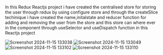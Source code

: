 In this Redux Reactjs project i have created the centralised store for storing the user through redux by using configure store and through the createSlice techinique i have created the name,initalstate and reducer function for adding and removing the user from the store and this store can where ever in the component through useSelector and useDispatch function in this Reactjs project 

![Screenshot 2024-11-15 133038](https://github.com/user-attachments/assets/599bae71-4e72-4eb5-a54b-4d9c313cc093)
![Screenshot 2024-11-15 133049](https://github.com/user-attachments/assets/6ad1e88f-c91e-439e-8a33-c2f86340193c)
![Screenshot 2024-11-15 133102](https://github.com/user-attachments/assets/07eb9981-5df2-4d70-8112-96b07a609db0)
![Screenshot 2024-11-15 133110](https://github.com/user-attachments/assets/2fead892-ec59-4281-a949-ab55a1086ed5)
